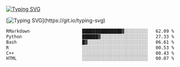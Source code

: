 [![Typing SVG](https://readme-typing-svg.demolab.com?font=Fira+Code&duration=1&pause=1000&center=true&vCenter=true&width=435&lines=Ivy+Streeter)](https://git.io/typing-svg)

[![Typing SVG](https://readme-typing-svg.demolab.com?font=Fira+Code&pause=1000&center=true&width=435&lines=Hello%2C+nice+to+meet+you!;I+am+a+researcher+in+biotech.;I+am+interested+in+bioinformatics.;I+am+self-taught+and+love+learning.;Feel+free+to+reach+out!)](https://git.io/typing-svg)
<!--START_SECTION:waka-->

```txt
RMarkdown                    ███████████████▓░░░░░░░░░   62.09 %
Python                       ██████▓░░░░░░░░░░░░░░░░░░   27.33 %
Bash                         █▓░░░░░░░░░░░░░░░░░░░░░░░   06.61 %
R                            ░░░░░░░░░░░░░░░░░░░░░░░░░   00.53 %
C++                          ░░░░░░░░░░░░░░░░░░░░░░░░░   00.43 %
HTML                         ░░░░░░░░░░░░░░░░░░░░░░░░░   00.07 %
```

<!--END_SECTION:waka-->

